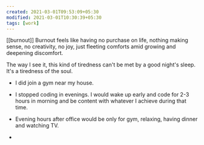 ```yaml
---
created: 2021-03-01T09:53:09+05:30
modified: 2021-03-01T10:30:39+05:30
tags: [work]
---
```

[[burnout]]
Burnout feels like having no purchase on life, nothing making sense, no creativity, no joy, just fleeting comforts amid growing and deepening discomfort.

The way I see it, this kind of tiredness can't be met by a good night's sleep. It's a tiredness of the soul.

- I did join a gym near my house.

- I stopped coding in evenings. I would wake up early and code for 2-3 hours in morning and be content with whatever I achieve during that time.

- Evening hours after office would be only for gym, relaxing, having dinner and watching TV.
-
